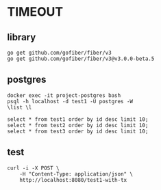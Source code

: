 # TIMEOUT

## library
    go get github.com/gofiber/fiber/v3
    go get github.com/gofiber/fiber/v3@v3.0.0-beta.5

## postgres
    docker exec -it project-postgres bash
    psql -h localhost -d test1 -U postgres -W
    \list \l

    select * from test1 order by id desc limit 10;
    select * from test2 order by id desc limit 10;
    select * from test3 order by id desc limit 10;

## test
    curl -i -X POST \
        -H "Content-Type: application/json" \
        http://localhost:8080/test1-with-tx